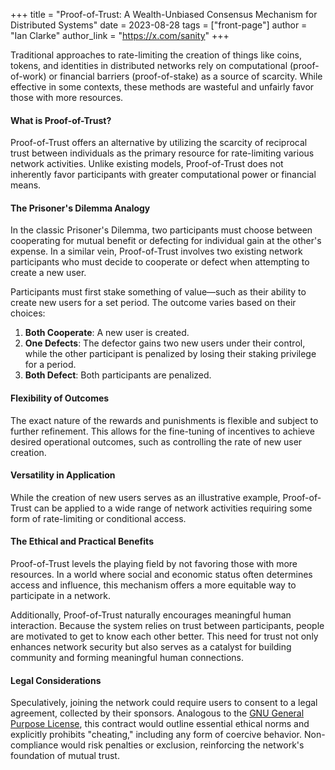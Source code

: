 +++
title = "Proof-of-Trust: A Wealth-Unbiased Consensus Mechanism for Distributed Systems"
date = 2023-08-28
tags = ["front-page"]
author = "Ian Clarke"
author_link = "https://x.com/sanity"
+++

Traditional approaches to rate-limiting the creation of things like coins, tokens, and identities in
distributed networks rely on computational (proof-of-work) or financial barriers (proof-of-stake) as
a source of scarcity. While effective in some contexts, these methods are wasteful and unfairly
favor those with more resources.

#### What is Proof-of-Trust?

Proof-of-Trust offers an alternative by utilizing the scarcity of reciprocal trust between
individuals as the primary resource for rate-limiting various network activities. Unlike existing
models, Proof-of-Trust does not inherently favor participants with greater computational power or
financial means.

#### The Prisoner's Dilemma Analogy

In the classic Prisoner's Dilemma, two participants must choose between cooperating for mutual
benefit or defecting for individual gain at the other's expense. In a similar vein, Proof-of-Trust
involves two existing network participants who must decide to cooperate or defect when attempting to
create a new user.

Participants must first stake something of value—such as their ability to create new users for a set
period. The outcome varies based on their choices:

1. **Both Cooperate**: A new user is created.
2. **One Defects**: The defector gains two new users under their control, while the other
   participant is penalized by losing their staking privilege for a period.
3. **Both Defect**: Both participants are penalized.

#### Flexibility of Outcomes

The exact nature of the rewards and punishments is flexible and subject to further refinement. This
allows for the fine-tuning of incentives to achieve desired operational outcomes, such as
controlling the rate of new user creation.

#### Versatility in Application

While the creation of new users serves as an illustrative example, Proof-of-Trust can be applied to
a wide range of network activities requiring some form of rate-limiting or conditional access.

#### The Ethical and Practical Benefits

Proof-of-Trust levels the playing field by not favoring those with more resources. In a world where
social and economic status often determines access and influence, this mechanism offers a more
equitable way to participate in a network.

Additionally, Proof-of-Trust naturally encourages meaningful human interaction. Because the system
relies on trust between participants, people are motivated to get to know each other better. This
need for trust not only enhances network security but also serves as a catalyst for building
community and forming meaningful human connections.

#### Legal Considerations

Speculatively, joining the network could require users to consent to a legal agreement, collected by
their sponsors. Analogous to the
[GNU General Purpose License](https://en.wikipedia.org/wiki/GNU_General_Public_License), this
contract would outline essential ethical norms and explicitly prohibits "cheating," including any
form of coercive behavior. Non-compliance would risk penalties or exclusion, reinforcing the
network's foundation of mutual trust.
